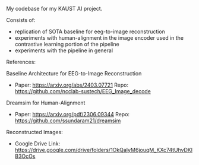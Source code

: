 My codebase for my KAUST AI project. 

Consists of:
- replication of SOTA baseline for eeg-to-image reconstruction
- experiments with human-alignment in the image encoder used in the contrastive learning portion of the pipeline
- experiments with the pipeline in general 


References:

Baseline Architecture for EEG-to-Image Reconstruction
- Paper: https://arxiv.org/abs/2403.07721 Repo: https://github.com/ncclab-sustech/EEG_Image_decode

Dreamsim for Human-Alignment
- Paper: https://arxiv.org/pdf/2306.09344 Repo: https://github.com/ssundaram21/dreamsim


Reconstructed Images:
- Google Drive Link: https://drive.google.com/drive/folders/1OkQaIyM6jouqM_KXc74tUhvDKlB3OcOs
